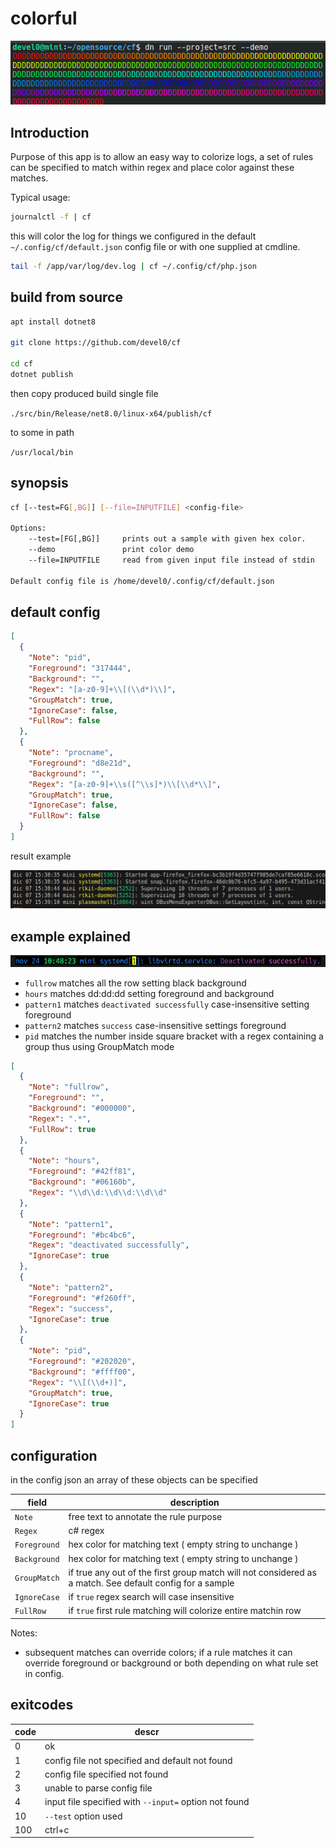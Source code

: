 # colorful

![](doc/demo.png)

## Introduction

Purpose of this app is to allow an easy way to colorize logs,
a set of rules can be specified to match within regex and place color against these matches.

Typical usage:

```sh
journalctl -f | cf
```

this will color the log for things we configured in the default `~/.config/cf/default.json` config file or with one supplied at cmdline.

```sh
tail -f /app/var/log/dev.log | cf ~/.config/cf/php.json
```

## build from source

```sh
apt install dotnet8

git clone https://github.com/devel0/cf

cd cf
dotnet publish
```

then copy produced build single file

`./src/bin/Release/net8.0/linux-x64/publish/cf`

to some in path

`/usr/local/bin`

## synopsis

```sh
cf [--test=FG[,BG]] [--file=INPUTFILE] <config-file>

Options:
    --test=[FG[,BG]]     prints out a sample with given hex color.
    --demo               print color demo
    --file=INPUTFILE     read from given input file instead of stdin

Default config file is /home/devel0/.config/cf/default.json
```

## default config

```json
[
  {
    "Note": "pid",
    "Foreground": "317444",
    "Background": "",
    "Regex": "[a-z0-9]+\\[(\\d*)\\]",
    "GroupMatch": true,
    "IgnoreCase": false,
    "FullRow": false
  },
  {
    "Note": "procname",
    "Foreground": "d8e21d",
    "Background": "",
    "Regex": "[a-z0-9]+\\s([^\\s]*)\\[\\d*\\]",
    "GroupMatch": true,
    "IgnoreCase": false,
    "FullRow": false
  }
]
```

result example

![](./doc/sample.png)

## example explained

![](./doc/sample2.png)

- `fullrow` matches all the row setting black background
- `hours` matches dd:dd:dd setting foreground and background
- `pattern1` matches `deactivated successfully` case-insensitive setting foreground
- `pattern2` matches `success` case-insensitive settings foreground
- `pid` matches the number inside square bracket with a regex containing a group thus using GroupMatch mode

```json
[
  {
    "Note": "fullrow",
    "Foreground": "",
    "Background": "#000000",
    "Regex": ".*",
    "FullRow": true
  },
  {
    "Note": "hours",
    "Foreground": "#42ff81",
    "Background": "#06160b",
    "Regex": "\\d\\d:\\d\\d:\\d\\d"
  },
  {
    "Note": "pattern1",
    "Foreground": "#bc4bc6",
    "Regex": "deactivated successfully",
    "IgnoreCase": true
  },
  {
    "Note": "pattern2",
    "Foreground": "#f260ff",
    "Regex": "success",
    "IgnoreCase": true
  },
  {
    "Note": "pid",
    "Foreground": "#202020",
    "Background": "#ffff00",
    "Regex": "\\[(\\d+)]",
    "GroupMatch": true,
    "IgnoreCase": true
  }
]
```

## configuration

in the config json an array of these objects can be specified

| field        | description                                                                                              |
| ------------ | -------------------------------------------------------------------------------------------------------- |
| `Note`       | free text to annotate the rule purpose                                                                   |
| `Regex`      | c# regex                                                                                                 |
| `Foreground` | hex color for matching text ( empty string to unchange )                                                 |
| `Background` | hex color for matching text ( empty string to unchange )                                                 |
| `GroupMatch` | if true any out of the first group match will not considered as a match. See default config for a sample |
| `IgnoreCase` | if `true` regex search will case insensitive                                                             |
| `FullRow`    | if `true` first rule matching will colorize entire matchin row                                           |

Notes:
- subsequent matches can override colors; if a rule matches it can override foreground or background or both depending on what rule set in config.

## exitcodes

| code | descr                                                 |
| ---- | ----------------------------------------------------- |
| 0    | ok                                                    |
| 1    | config file not specified and default not found       |
| 2    | config file specified not found                       |
| 3    | unable to parse config file                           |
| 4    | input file specified with `--input=` option not found |
| 10   | `--test` option used                                  |
| 100  | ctrl+c                                                |
